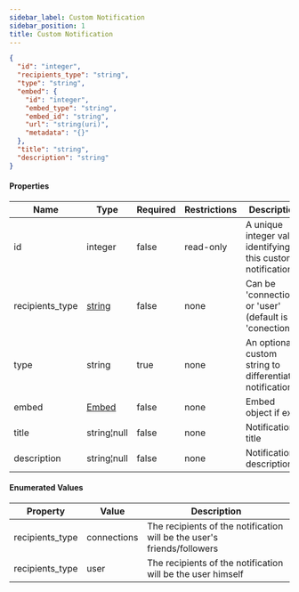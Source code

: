 ```yaml
---
sidebar_label: Custom Notification
sidebar_position: 1
title: Custom Notification
---
```


```json
{
  "id": "integer",
  "recipients_type": "string",
  "type": "string",
  "embed": {
    "id": "integer",
    "embed_type": "string",
    "embed_id": "string",
    "url": "string(uri)",
    "metadata": "{}"
  },
  "title": "string",
  "description": "string"
}

```

#### Properties

| Name            | Type                                         | Required |Restrictions| Description                                                 |
|-----------------|----------------------------------------------|----------|---|-------------------------------------------------------------|
| id              | integer                                      | false    |read-only| A unique integer value identifying this custom notification |
| recipients_type | [string](/docs/apireference/v2/schemas/custom_notification#enumerated-values)                                   | false    |none| Can be 'connections' or 'user' (default is 'conections')    |
| type            | string                                       | true     |none| An optional custom string to differentiate notifications    |
| embed           | [Embed](/docs/apireference/v2/schemas/embed) | false    |none| Embed object if exist                                       |
| title           | string¦null                                  | false    |none| Notification title                                          |
| description     | string¦null                                  | false    |none| Notification description                                    |

#### Enumerated Values

|Property|Value| Description                                                             |
|---|---|-------------------------------------------------------------------------|
|recipients_type|connections| The recipients of the notification will be the user's friends/followers |
|recipients_type|user| The recipients of the notification will be the user himself             |